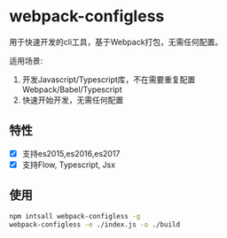 # webpack-configless

用于快速开发的cli工具，基于Webpack打包，无需任何配置。

适用场景: 

1. 开发Javascript/Typescript库，不在需要重复配置Webpack/Babel/Typescript
2. 快速开始开发，无需任何配置

## 特性

- [x] 支持es2015,es2016,es2017
- [x] 支持Flow, Typescript, Jsx

## 使用

```bash
npm intsall webpack-configless -g
webpack-configless -e ./index.js -o ./build
```